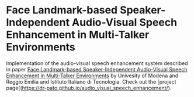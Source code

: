 # Face Landmark-based Speaker-Independent Audio-Visual Speech Enhancement in Multi-Talker Environments
Implementation of the audio-visual speech enhancement system described in paper [Face Landmark-based Speaker-Independent Audio-Visual Speech Enhancement in Multi-Talker Environments](https://arxiv.org/abs/1811.02480) by Univesity of Modena and Reggio Emilia and Istituto Italiano di Tecnologia.
Check out the [project page[(https://dr-pato.github.io/audio_visual_speech_enhancement/).
